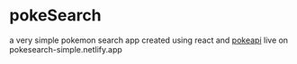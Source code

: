 # pokeSearch

a very simple pokemon search app created using react and [pokeapi](http://pokeapi.co)
live on pokesearch-simple.netlify.app
